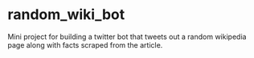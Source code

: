 # random_wiki_bot
Mini project for building a twitter bot that tweets out a random wikipedia page along with facts scraped from the article. 
